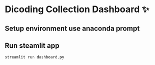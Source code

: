 # Dicoding Collection Dashboard ✨

## Setup environment use anaconda prompt

## Run steamlit app
```
streamlit run dashboard.py
```

